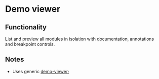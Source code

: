 # Demo viewer

## Functionality

List and preview all modules in isolation with documentation, annotations and breakpoint controls.

## Notes

* Uses generic [demo-viewer](https://github.com/voorhoede/demo-viewer);